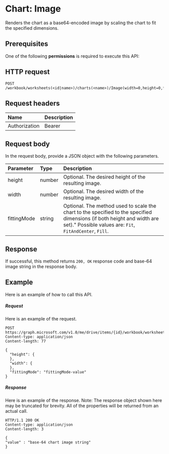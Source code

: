 # Chart: Image

Renders the chart as a base64-encoded image by scaling the chart to fit the specified dimensions.
## Prerequisites
One of the following **permissions** is required to execute this API: 
## HTTP request
<!-- { "blockType": "ignored" } -->
```http
POST /workbook/worksheets(<id|name>)/charts(<name>)/Image(width=0,height=0,fittingMode='fit')

```
## Request headers
| Name       | Description|
|:---------------|:----------|
| Authorization  | Bearer <code>|


## Request body
In the request body, provide a JSON object with the following parameters.

| Parameter	   | Type	|Description|
|:---------------|:--------|:----------|
|height|number|Optional. The desired height of the resulting image.|
|width|number|Optional. The desired width of the resulting image.|
|fittingMode|string|Optional. The method used to scale the chart to the specified to the specified dimensions (if both height and width are set)."  Possible values are: `Fit`, `FitAndCenter`, `Fill`.|

## Response
If successful, this method returns `200, OK` response code and base-64 image string in the response body.

## Example
Here is an example of how to call this API.
##### Request
Here is an example of the request.
<!-- { "blockType": "ignored" } -->
```http
POST https://graph.microsoft.com/v1.0/me/drive/items/{id}/workbook/worksheets(<id|name>)/charts(<name>)/Image(width=0,height=0,fittingMode='fit')
Content-type: application/json
Content-length: 77

{
  "height": {
  },
  "width": {
  },
  "fittingMode": "fittingMode-value"
}
```

##### Response
Here is an example of the response. Note: The response object shown here may be truncated for brevity. All of the properties will be returned from an actual call.
<!-- { "blockType": "ignored" } -->
```http
HTTP/1.1 200 OK
Content-type: application/json
Content-length: 3

{
"value" : "base-64 chart image string"
}
```

<!-- uuid: 8fcb5dbc-d5aa-4681-8e31-b001d5168d79
2015-10-25 14:57:30 UTC -->
<!-- {
  "type": "#page.annotation",
  "description": "Chart: Image",
  "keywords": "",
  "section": "documentation",
  "tocPath": ""
}-->